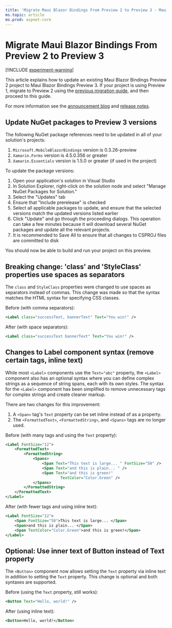 ```yaml
---
title: 'Migrate Maui Blazor Bindings From Preview 2 to Preview 3 - Maui Blazor Bindings'
ms.topic: article
ms.prod: aspnet-core
---
```


# Migrate Maui Blazor Bindings From Preview 2 to Preview 3

[!INCLUDE [experiment-warning](../includes/experiment-warning.md)]

This article explains how to update an existing Maui Blazor Bindings Preview 2 project to Maui Blazor Bindings Preview 3. If your project is using Preview 1, migrate to Preview 2 using the [previous migration guide](preview1-to-preview2.md), and then proceed to this guide.

For more information see the [announcement blog](https://aka.ms/mbb-preview3-blog) and [release notes](https://aka.ms/mbb-preview3-rel-notes).

## Update NuGet packages to Preview 3 versions

The following NuGet package references need to be updated in all of your solution's projects:

1. `Microsoft.MobileBlazorBindings` version is 0.3.26-preview
1. `Xamarin.Forms` version is 4.5.0.356 or greater
1. `Xamarin.Essentials` version is 1.5.0 or greater (if used in the project)

To update the package versions:

1. Open your application's solution in Visual Studio
1. In Solution Explorer, right-click on the solution node and select "Manage NuGet Packages for Solution."
1. Select the "Updates" tab
1. Ensure that "Include prerelease" is checked
1. Select all applicable packages to update, and ensure that the selected versions match the updated versions listed earlier
1. Click "Update" and go through the proceeding dialogs. This operation can take a few minutes because it will download several NuGet packages and update all the relevant projects.
1. It is recommended to Save All to ensure that all changes to CSPROJ files are committed to disk

You should now be able to build and run your project on this preview.

## Breaking change: 'class' and 'StyleClass' properties use spaces as separators

The `class` and `StyleClass` properties were changed to use spaces as separators instead of commas. This change was made so that the syntax matches the HTML syntax for specifying CSS classes.

Before (with comma separators):

```xml
<Label class="successText, bannerText" Text="You win!" />
```

After (with space separators):

```xml
<Label class="successText bannerText" Text="You win!" />
```

## Changes to Label component syntax (remove certain tags, inline text)

While most `<Label>` components use the `Text="abc"` property, the `<Label>` component also has an optional syntax where you can define complex strings as a sequence of string spans, each with its own styles. The syntax for the `<Label>` component has been simplified to remove unnecessary tags for complex strings and create cleaner markup.

There are two changes for this improvement:

1. A `<Span>` tag's `Text` property can be set inline instead of as a property.
1. The `<FormattedText>`, `<FormattedString>`, and `<Spans>` tags are no longer used.

Before (with many tags and using the `Text` property):

```xml
<Label FontSize="12">
    <FormattedText>
        <FormattedString>
            <Spans>
                <Span Text="This text is large... " FontSize="50" />
                <Span Text="and this is plain... " />
                <Span Text="and this is green!"
                        TextColor="Color.Green" />
            </Spans>
        </FormattedString>
    </FormattedText>
</Label>
```

After (with fewer tags and using inline text):

```xml
<Label FontSize="12">
    <Span FontSize="50">This text is large... </Span>
    <Span>and this is plain... </Span>
    <Span TextColor="Color.Green">and this is green!</Span>
</Label>
```

## Optional: Use inner text of Button instead of Text property

The `<Button>` component now allows setting the `Text` property via inline text in addition to setting the `Text` property. This change is optional and both syntaxes are supported.

Before (using the `Text` property, still works):

```xml
<Button Text="Hello, world!" />
```

After (using inline text):

```xml
<Button>Hello, world!</Button>
```
